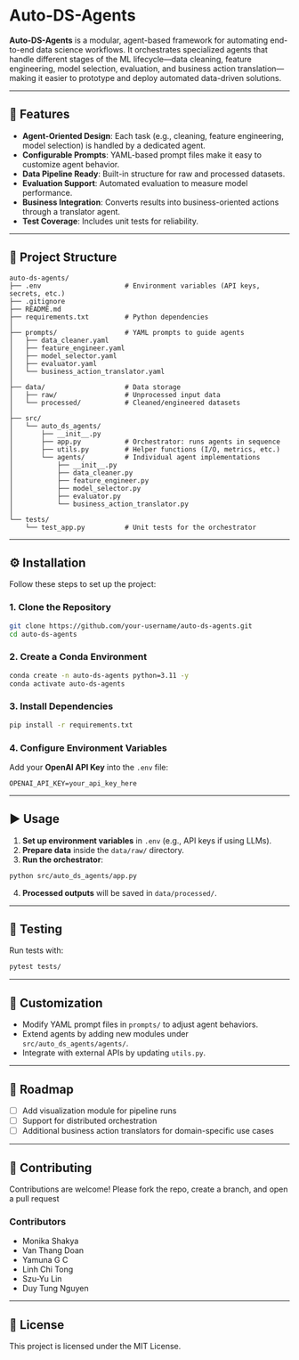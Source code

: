 # Auto-DS-Agents

**Auto-DS-Agents** is a modular, agent-based framework for automating end-to-end data science workflows.
It orchestrates specialized agents that handle different stages of the ML lifecycle—data cleaning, feature engineering, model selection, evaluation, and business action translation—making it easier to prototype and deploy automated data-driven solutions.

---

## 🚀 Features

* **Agent-Oriented Design**: Each task (e.g., cleaning, feature engineering, model selection) is handled by a dedicated agent.
* **Configurable Prompts**: YAML-based prompt files make it easy to customize agent behavior.
* **Data Pipeline Ready**: Built-in structure for raw and processed datasets.
* **Evaluation Support**: Automated evaluation to measure model performance.
* **Business Integration**: Converts results into business-oriented actions through a translator agent.
* **Test Coverage**: Includes unit tests for reliability.

---

## 📂 Project Structure

```
auto-ds-agents/
├── .env                     # Environment variables (API keys, secrets, etc.)
├── .gitignore
├── README.md
├── requirements.txt         # Python dependencies
│
├── prompts/                 # YAML prompts to guide agents
│   ├── data_cleaner.yaml
│   ├── feature_engineer.yaml
│   ├── model_selector.yaml
│   ├── evaluator.yaml
│   └── business_action_translator.yaml
│
├── data/                    # Data storage
│   ├── raw/                 # Unprocessed input data
│   └── processed/           # Cleaned/engineered datasets
│
├── src/
│   └── auto_ds_agents/
│       ├── __init__.py
│       ├── app.py           # Orchestrator: runs agents in sequence
│       ├── utils.py         # Helper functions (I/O, metrics, etc.)
│       └── agents/          # Individual agent implementations
│           ├── __init__.py
│           ├── data_cleaner.py
│           ├── feature_engineer.py
│           ├── model_selector.py
│           ├── evaluator.py
│           └── business_action_translator.py
│
└── tests/
    └── test_app.py          # Unit tests for the orchestrator
```

---

## ⚙️ Installation

Follow these steps to set up the project:

### 1. Clone the Repository

```bash
git clone https://github.com/your-username/auto-ds-agents.git
cd auto-ds-agents
```

### 2. Create a Conda Environment

```bash
conda create -n auto-ds-agents python=3.11 -y
conda activate auto-ds-agents
```

### 3. Install Dependencies

```bash
pip install -r requirements.txt
```

### 4. Configure Environment Variables

Add your **OpenAI API Key** into the `.env` file:

```
OPENAI_API_KEY=your_api_key_here
```

---

## ▶️ Usage

1. **Set up environment variables** in `.env` (e.g., API keys if using LLMs).
2. **Prepare data** inside the `data/raw/` directory.
3. **Run the orchestrator**:

```bash
python src/auto_ds_agents/app.py
```

4. **Processed outputs** will be saved in `data/processed/`.

---

## 🧪 Testing

Run tests with:

```bash
pytest tests/
```

---

## 🔧 Customization

* Modify YAML prompt files in `prompts/` to adjust agent behaviors.
* Extend agents by adding new modules under `src/auto_ds_agents/agents/`.
* Integrate with external APIs by updating `utils.py`.

---

## 📌 Roadmap

* [ ] Add visualization module for pipeline runs
* [ ] Support for distributed orchestration
* [ ] Additional business action translators for domain-specific use cases

---

## 🤝 Contributing

Contributions are welcome! Please fork the repo, create a branch, and open a pull request

### Contributors
- Monika Shakya  
- Van Thang Doan
- Yamuna G C  
- Linh Chi Tong  
- Szu-Yu Lin
- Duy Tung Nguyen

---

## 📜 License

This project is licensed under the MIT License.

